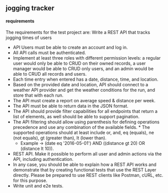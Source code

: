 ## jogging tracker


#### requirements
The requirements for the test project are:
Write a REST API that tracks jogging times of users

* API Users must be able to create an account and log in.
* All API calls must be authenticated.
* Implement at least three roles with different permission levels: a regular user would only be able to CRUD on their owned records, a user manager would be able to CRUD only users, and an admin would be able to CRUD all records and users.
* Each time entry when entered has a date, distance, time, and location.
* Based on the provided date and location, API should connect to a weather API provider and get the weather conditions for the run, and store that with each run.
* The API must create a report on average speed & distance per week.
* The API must be able to return data in the JSON format.
* The API should provide filter capabilities for all endpoints that return a list of elements, as well should be able to support pagination.
* The API filtering should allow using parenthesis for defining operations precedence and use any combination of the available fields. * The supported operations should at least include or, and, eq (equals), ne (not equals), gt (greater than), lt (lower than).
  * Example -> (date eq '2016-05-01') AND ((distance gt 20) OR (distance lt 10)).
* REST API. Make it possible to perform all user and admin actions via the API, including authentication.
* In any case, you should be able to explain how a REST API works and demonstrate that by creating functional tests that use the REST Layer directly. Please be prepared to use REST clients like Postman, cURL, etc. for this purpose.
* Write unit and e2e tests.
